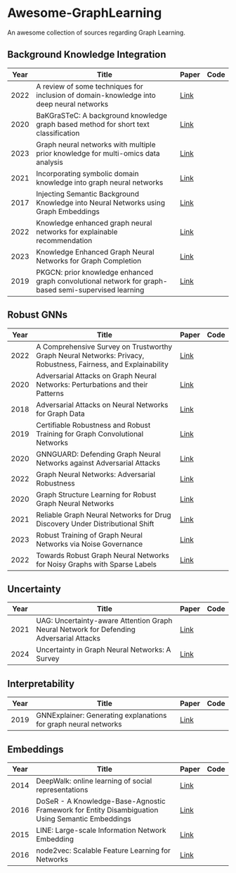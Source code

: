 # Awesome-GraphLearning

An awesome collection of sources regarding Graph Learning.

## Background Knowledge Integration

| Year | Title                                                                                                | Paper                                                                | Code |
| ---- | ---------------------------------------------------------------------------------------------------- | -------------------------------------------------------------------- | ---- |
| 2022 | A review of some techniques for inclusion of domain-knowledge into deep neural networks              | [Link](https://www.nature.com/articles/s41598-021-04590-0)           |      |
| 2020 | BaKGraSTeC: A background knowledge graph based method for short text classification                  | [Link](https://ieeexplore.ieee.org/abstract/document/9194505/)       |      |
| 2023 | Graph neural networks with multiple prior knowledge for multi-omics data analysis                    | [Link](https://ieeexplore.ieee.org/abstract/document/10148642/)      |      |
| 2021 | Incorporating symbolic domain knowledge into graph neural networks                                   | [Link](https://link.springer.com/article/10.1007/s10994-021-05966-z) |      |
| 2017 | Injecting Semantic Background Knowledge into Neural Networks using Graph Embeddings                  | [Link](https://ieeexplore.ieee.org/abstract/document/8003816/)       |      |
| 2022 | Knowledge enhanced graph neural networks for explainable recommendation                              | [Link](https://ieeexplore.ieee.org/abstract/document/9681226/)       |      |
| 2023 | Knowledge Enhanced Graph Neural Networks for Graph Completion                                        | [Link](https://openreview.net/forum?id=7cdXVj9z6Y)                   |      |
| 2019 | PKGCN: prior knowledge enhanced graph convolutional network for graph-based semi-supervised learning | [Link](https://link.springer.com/article/10.1007/s13042-019-01003-7) |      |

## Robust GNNs

| Year | Title                                                                                                          | Paper                                                                                                             | Code |
| ---- | -------------------------------------------------------------------------------------------------------------- | ----------------------------------------------------------------------------------------------------------------- | ---- |
| 2022 | A Comprehensive Survey on Trustworthy Graph Neural Networks: Privacy, Robustness, Fairness, and Explainability | [Link](https://arxiv.org/abs/2204.08570)                                                                          |      |
| 2020 | Adversarial Attacks on Graph Neural Networks: Perturbations and their Patterns                                 | [Link](https://dl.acm.org/doi/10.1145/3394520)                                                                    |      |
| 2018 | Adversarial Attacks on Neural Networks for Graph Data                                                          | [Link](https://dl.acm.org/doi/10.1145/3219819.3220078)                                                            |      |
| 2019 | Certifiable Robustness and Robust Training for Graph Convolutional Networks                                    | [Link](https://dl.acm.org/doi/10.1145/3292500.3330905)                                                            |      |
| 2020 | GNNGUARD: Defending Graph Neural Networks against Adversarial Attacks                                          | [Link](https://proceedings.neurips.cc/paper_files/paper/2020/hash/690d83983a63aa1818423fd6edd3bfdb-Abstract.html) |      |
| 2022 | Graph Neural Networks: Adversarial Robustness                                                                  | [Link](https://link.springer.com/10.1007/978-981-16-6054-2_8)                                                     |      |
| 2020 | Graph Structure Learning for Robust Graph Neural Networks                                                      | [Link](https://dl.acm.org/doi/10.1145/3394486.3403049)                                                            |      |
| 2021 | Reliable Graph Neural Networks for Drug Discovery Under Distributional Shift                                   | [Link](https://arxiv.org/abs/2111.12951)                                                                          |      |
| 2023 | Robust Training of Graph Neural Networks via Noise Governance                                                  | [Link](https://dl.acm.org/doi/10.1145/3539597.3570369)                                                            |      |
| 2022 | Towards Robust Graph Neural Networks for Noisy Graphs with Sparse Labels                                       | [Link](https://dl.acm.org/doi/10.1145/3488560.3498408)                                                            |      |

## Uncertainty

| Year | Title                                                                                   | Paper                                                          | Code |
| ---- | --------------------------------------------------------------------------------------- | -------------------------------------------------------------- | ---- |
| 2021 | UAG: Uncertainty-aware Attention Graph Neural Network for Defending Adversarial Attacks | [Link](https://ojs.aaai.org/index.php/AAAI/article/view/16908) |      |
| 2024 | Uncertainty in Graph Neural Networks: A Survey                                          | [Link](http://arxiv.org/abs/2403.07185)                        |      |

## Interpretability

| Year | Title                                                           | Paper                                                                                                             | Code |
| ---- | --------------------------------------------------------------- | ----------------------------------------------------------------------------------------------------------------- | ---- |
| 2019 | GNNExplainer: Generating explanations for graph neural networks | [Link](https://proceedings.neurips.cc/paper_files/paper/2019/hash/d80b7040b773199015de6d3b4293c8ff-Abstract.html) |      |

## Embeddings

| Year | Title                                                                                           | Paper                                                          | Code |
| ---- | ----------------------------------------------------------------------------------------------- | -------------------------------------------------------------- | ---- |
| 2014 | DeepWalk: online learning of social representations                                             | [Link](https://dl.acm.org/doi/10.1145/2623330.2623732)         |      |
| 2016 | DoSeR - A Knowledge-Base-Agnostic Framework for Entity Disambiguation Using Semantic Embeddings | [Link](https://link.springer.com/10.1007/978-3-319-34129-3_12) |      |
| 2015 | LINE: Large-scale Information Network Embedding                                                 | [Link](https://dl.acm.org/doi/10.1145/2736277.2741093)         |      |
| 2016 | node2vec: Scalable Feature Learning for Networks                                                | [Link](https://dl.acm.org/doi/10.1145/2939672.2939754)         |      |
